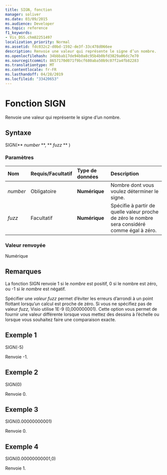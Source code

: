 ```yaml
---
title: SIGN, fonction
manager: soliver
ms.date: 03/09/2015
ms.audience: Developer
ms.topic: reference
f1_keywords:
- Vis_DSS.chm82251497
localization_priority: Normal
ms.assetid: fdc032c2-d0bd-1592-de3f-33c478d066ee
description: Renvoie une valeur qui représente le signe d’un nombre.
ms.openlocfilehash: 34bbbab17de94b0a8c95b4b0bfd3829a06dc7e70
ms.sourcegitcommit: 8657170d071f9bcf680aba50b9c07f2a4fb82283
ms.translationtype: MT
ms.contentlocale: fr-FR
ms.lasthandoff: 04/28/2019
ms.locfileid: "33420653"
---
```

# <a name="sign-function"></a>Fonction SIGN

Renvoie une valeur qui représente le signe d’un nombre. 
  
## <a name="syntax"></a>Syntaxe

SIGN(** *number* **, ** *fuzz* ** ) 
  
### <a name="parameters"></a>Paramètres

|**Nom**|**Requis/Facultatif**|**Type de données**|**Description**|
|:-----|:-----|:-----|:-----|
| _number_ <br/> |Obligatoire  <br/> |**Numérique** <br/> | Nombre dont vous voulez déterminer le signe.  <br/> |
| _fuzz_ <br/> |Facultatif  <br/> |**Numérique** <br/> |Spécifie à partir de quelle valeur proche de zéro le nombre sera considéré comme égal à zéro.  <br/> |
   
### <a name="return-value"></a>Valeur renvoyée

Numérique
  
## <a name="remarks"></a>Remarques

La fonction SIGN renvoie 1 si le  _nombre_ est positif, 0 si le nombre est zéro, ou -1 si _le nombre_ est négatif. 
  
Spécifier une  _valeur fuzz_ permet d’éviter les erreurs d’arrondi à un point flottant lorsqu’un calcul est proche de zéro. Si vous ne spécifiez pas de valeur  _fuzz,_ Visio utilise 1E-9 (0,000000001). Cette option vous permet de fournir une valeur différente lorsque vous mettez des dessins à l’échelle ou lorsque vous souhaitez faire une comparaison exacte. 
  
## <a name="example-1"></a>Exemple 1

SIGN(-5)
  
Renvoie -1.
  
## <a name="example-2"></a>Exemple 2

SIGN(0)
  
Renvoie 0.
  
## <a name="example-3"></a>Exemple 3

SIGN(0.00000000001)
  
Renvoie 0.
  
## <a name="example-4"></a>Exemple 4

SIGN(0.00000000001,0)
  
Renvoie 1.
  

